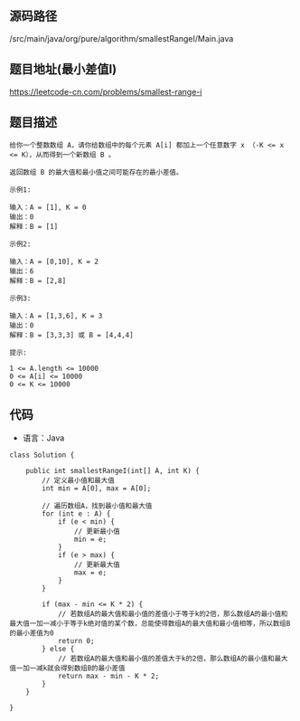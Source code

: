 ## 源码路径

/src/main/java/org/pure/algorithm/smallestRangeI/Main.java

## 题目地址(最小差值I)

https://leetcode-cn.com/problems/smallest-range-i

## 题目描述

```
给你一个整数数组 A，请你给数组中的每个元素 A[i] 都加上一个任意数字 x （-K <= x <= K），从而得到一个新数组 B 。

返回数组 B 的最大值和最小值之间可能存在的最小差值。

示例1:

输入：A = [1], K = 0
输出：0
解释：B = [1]

示例2:

输入：A = [0,10], K = 2
输出：6
解释：B = [2,8]

示例3:

输入：A = [1,3,6], K = 3
输出：0
解释：B = [3,3,3] 或 B = [4,4,4]

提示:

1 <= A.length <= 10000
0 <= A[i] <= 10000
0 <= K <= 10000
```

## 代码

- 语言：Java

```
class Solution {

    public int smallestRangeI(int[] A, int K) {
        // 定义最小值和最大值
        int min = A[0], max = A[0];

        // 遍历数组A，找到最小值和最大值
        for (int e : A) {
            if (e < min) {
                // 更新最小值
                min = e;
            }
            if (e > max) {
                // 更新最大值
                max = e;
            }
        }

        if (max - min <= K * 2) {
            // 若数组A的最大值和最小值的差值小于等于k的2倍，那么数组A的最小值和最大值一加一减小于等于k绝对值的某个数，总能使得数组A的最大值和最小值相等，所以数组B的最小差值为0
            return 0;
        } else {
            // 若数组A的最大值和最小值的差值大于k的2倍，那么数组A的最小值和最大值一加一减k就会得到数组B的最小差值
            return max - min - K * 2;
        }
    }

}
```